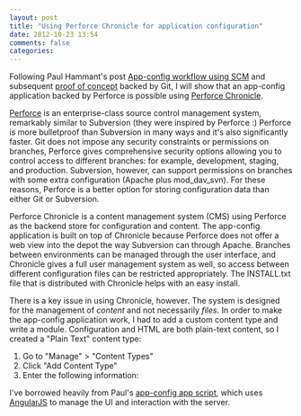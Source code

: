 ```yaml
---
layout: post
title: "Using Perforce Chronicle for application configuration"
date: 2012-10-23 13:54
comments: false
categories:
---
```


Following Paul Hammant's post [App-config workflow using SCM](http://paulhammant.com/2012/07/10/app-config-workflow-using-scm/) and subsequent [proof of concept](http://paulhammant.com/2012/08/14/app-config-using-git-and-angular/) backed by Git, I will show that an app-config application backed by Perforce is possible using [Perforce Chronicle](http://www.perforce.com/products/chronicle).

[Perforce](http://en.wikipedia.org/wiki/Perforce) is an enterprise-class source control management system, remarkably similar to Subversion (they were inspired by Perforce :) Perforce is more bulletproof than Subversion in many ways and it's also significantly faster. Git does not impose any security constraints or permissions on branches, Perforce gives comprehensive security options allowing you to control access to different branches: for example, development, staging, and production. Subversion, however, can support permissions on branches with some extra configuration (Apache plus mod_dav_svn). For these reasons, Perforce is a better option for storing configuration data than either Git or Subversion.

Perforce Chronicle is a content management system (CMS) using Perforce as the backend store for configuration and content. The app-config application is built on top of Chronicle because Perforce does not offer a web view into the depot the way Subversion can through Apache. Branches between environments can be managed through the user interface, and Chronicle gives a full user management system as well, so access between different configuration files can be restricted appropriately. The INSTALL.txt file that is distributed with Chronicle helps with an easy install.

There is a key issue in using Chronicle, however. The system is designed for the management of _content_ and not necessarily _files_. In order to make the app-config application work, I had to add a custom content type and write a module. Configuration and HTML are both plain-text content, so I created a "Plain Text" content type:

1. Go to "Manage" > "Content Types"
1. Click "Add Content Type"
1. Enter the following information:

I've borrowed heavily from Paul's [app-config app script](https://github.com/paul-hammant/app-config-app/blob/master/index.html), which uses [AngularJS](http://angularjs.org/) to manage the UI and interaction with the server.
